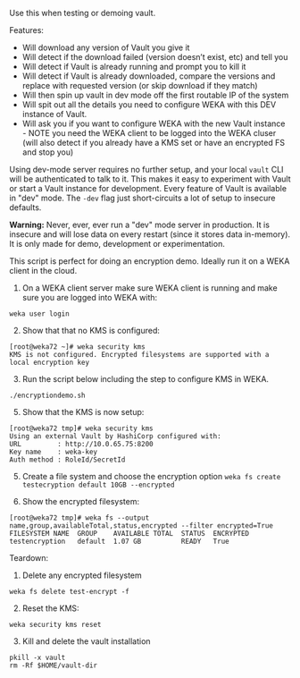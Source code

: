 Use this when testing or demoing vault.

Features:

- Will download any version of Vault you give it
- Will detect if the download failed (version doesn’t exist, etc) and tell you
- Will detect if Vault is already running and prompt you to kill it
- Will detect if Vault is already downloaded, compare the versions and replace with requested version (or skip download if they match)
- Will then spin up vault in dev mode off the first routable IP of the system
- Will spit out all the details you need to configure WEKA with this DEV instance of Vault.
- Will ask you if you want to configure WEKA with the new Vault instance - NOTE you need the WEKA client to be logged into the WEKA cluser (will also detect if you already have a KMS set or have an encrypted FS and stop you)

Using dev-mode server requires no further setup, and your local `vault` CLI will be authenticated to talk to it. This makes it easy to experiment with Vault or start a Vault instance for development. Every feature of Vault is available in "dev" mode. The `-dev` flag just short-circuits a lot of setup to insecure defaults.

**Warning:** Never, ever, ever run a "dev" mode server in production. It is insecure and will lose data on every restart (since it stores data in-memory). It is only made for demo, development or experimentation.

This script is perfect for doing an encryption demo.  Ideally run it on a WEKA client in the cloud.

1. On a WEKA client server make sure WEKA client is running and make sure you are logged into WEKA with:
   
`weka user login` 

2. Show that that no KMS is configured:
```
[root@weka72 ~]# weka security kms
KMS is not configured. Encrypted filesystems are supported with a local encryption key
```

3. Run the script below including the step to configure KMS in WEKA.

`./encryptiondemo.sh`

5. Show  that the KMS is now setup:
```
[root@weka72 tmp]# weka security kms
Using an external Vault by HashiCorp configured with:
URL         : http://10.0.65.75:8200
Key name    : weka-key
Auth method : RoleId/SecretId
```

5. Create a file system and choose the encryption option 
`weka fs create testecryption default 10GB --encrypted`

6. Show the encrypted filesystem:
```
[root@weka72 tmp]# weka fs --output name,group,availableTotal,status,encrypted --filter encrypted=True
FILESYSTEM NAME  GROUP    AVAILABLE TOTAL  STATUS  ENCRYPTED
testencryption   default  1.07 GB          READY   True
```

Teardown:

1. Delete any encrypted filesystem
```
weka fs delete test-encrypt -f
```
2. Reset the KMS:
```
weka security kms reset
```
3. Kill and delete the vault installation
```
pkill -x vault
rm -Rf $HOME/vault-dir
```

